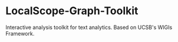 # LocalScope-Graph-Toolkit
Interactive analysis toolkit for text analytics.  Based on UCSB's WIGIs Framework.
